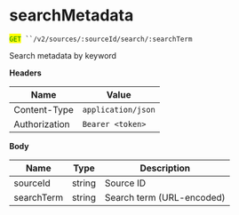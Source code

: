 # searchMetadata

<mark style="color:green;">`GET`</mark>` ``/v2/sources/:sourceId/search/:searchTerm`

Search metadata by keyword

**Headers**

| Name          | Value              |
| ------------- | ------------------ |
| Content-Type  | `application/json` |
| Authorization | `Bearer <token>`   |

**Body**

| Name       | Type   | Description               |
| ---------- | ------ | ------------------------- |
| sourceId   | string | Source ID                 |
| searchTerm | string | Search term (URL-encoded) |
